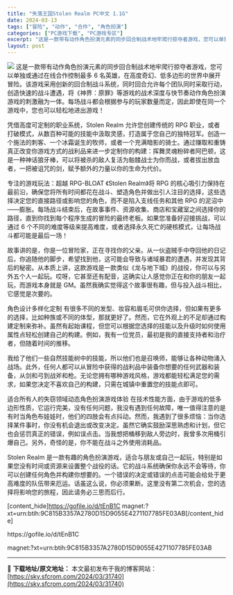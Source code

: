 ```yaml
---
title: "失落王国Stolen Realm PC中文 1.1G"
date: 2024-03-13
tags: ["冒险", "动作", "合作", "角色扮演"]
categories: ["PC游戏下载", "PC游戏专区"]
excerpt: "这是一款带有动作角色扮演元素的同步回合制战术地牢爬行掠夺者游戏，您可以单独或通过在线合作控制最多 6 名英雄，在高度奇幻、低多边形的世界中展开冒险。该游戏采用创新的回合制战斗系统，同时回合允许每个团队同时采取行动，创造快速的战斗遭遇，将《神界：原罪》等游戏的战术深度与快节奏动作角色扮演游戏的刺激融为&hellip;"
layout: post
---
```


<img class="aligncenter" src="https://sky.sfcrom.com/wp-content/uploads/2024/03/20240329101405-8782e.jpeg" />
这是一款带有动作角色扮演元素的同步回合制战术地牢爬行掠夺者游戏，您可以单独或通过在线合作控制最多 6 名英雄，在高度奇幻、低多边形的世界中展开冒险。该游戏采用创新的回合制战斗系统，同时回合允许每个团队同时采取行动，创造快速的战斗遭遇，将《神界：原罪》等游戏的战术深度与快节奏动作角色扮演游戏的刺激融为一体。每场战斗都会根据参与的玩家数量而定，因此即使在同一个游戏中，您也可以轻松地进出游戏！

凭借高度可定制的职业系统，Stolen Realm 允许您创建传统的 RPG 职业，或者打破模式，从数百种可能的技能中汲取灵感，打造属于您自己的独特冠军。创造一个施法的刺客、一个冰霜诞生的牧师，或者一个充满暗影的骑士。通过赚取和重铸真正改变你游戏方式的战利品来进一步定制你的构建：挥舞灵魂粉碎者阿巴顿，这是一种神话狼牙棒，可以将被杀的敌人复活为骷髅战士为你而战，或者拔出放血者，一把被诅咒的剑，赋予额外的力量以你的生命为代价。

专注的游戏玩法：超越 RPG-BLOAT
《Stolen Realm》将 RPG 的核心吸引力保持在最前沿，确保您将所有时间都花在战斗、塑造角色并做出引人注目的选择，这些选择决定您的直接路径或影响您的角色，而不是陷入支线任务和其他 RPG 的泥沼中——膨胀。每场战斗结束后，在故事事件、资源收集、商店和宝藏室之间选择你的路径，直到你找到每个程序生成的冒险的最终老板。如果您准备好迎接挑战，可以通过 6 个不同的难度等级来提高难度，或者选择永久死亡的硬核模式，让每场战斗都可能是最后一场！

故事讲的是，你是一位冒险家，正在寻找你的父亲。从一伙盗贼手中夺回他的日记后，你追随他的脚步，希望找到他，这可能会导致与诸域暴君的遭遇，并发现其背后的秘密。从本质上讲，这款游戏是一款类似《龙与地下城》的战役，你可以与另外五个人一起玩。哎呀，它甚至还有配音，这确实让人感觉你正在和你的朋友一起玩，而游戏本身就是 GM。虽然我确实觉得这个故事很有趣，但与投入战斗相比，它感觉是次要的。

角色设计多样化定制
有很多不同的发型、妆容和眉毛可供你选择，但如果有更多的选择，比如种族或不同的体型，那就更好了。然而，它在外观上的不足却通过构建定制来弥补。虽然有起始课程，但您可以根据您选择的技能以及升级时如何使用属性点轻松创建自己的构建。例如，我有一位党员，最初是我的直接支持者和治疗者，但随着时间的推移。

我给了他们一些自然技能树中的技能，所以他们也是召唤师，能够让各种动物涌入战场。此外，任何人都可以从冒险中获得的战利品中装备你想要的任何武器和装备，从剑和弓到战斧和枪。无论您拥有哪种游戏风格，游戏都能轻松满足您的需求，如果您决定不喜欢自己的构建，只需在城镇中重置您的技能点即可。

适合所有人的失窃领域动态角色扮演游戏体验
在技​​术性能方面，由于游戏的低多边形性质，它运行完美，没有任何问题，我没有遇到任何故障，唯一值得注意的是有时当角色布娃娃时，他们的四肢会有点抖动。然而，我遇到了很多烦恼：当你选择某件事时，你没有机会退出或改变决定。虽然它确实鼓励深思熟虑和计划，但它也会惩罚真正的错误，例如误点击。当我想把桶移到敌人旁边时，我曾多次用桶引爆自己。另外，奇怪的是，你不能在战斗之外使用消耗品。

Stolen Realm 是一款有趣的角色扮演游戏，适合与朋友或自己一起玩，特别是如果您没有时间或资源来设置整个战役的话。它的战斗系统确保你永远不会等待，你可以创建任何角色并构建你想要的。一个错误的决定或错误的点击可能会给处于更高难度的队伍带来厄运。话虽这么说，你必须果断。这里没有第二次机会，您的选择将影响您的旅程，因此请务必三思而后行。

[content_hide]https://gofile.io/d/tEnB1C
magnet:?xt=urn:btih:9C815B3357A2780D15D9055E4271107785FE03AB[/content_hide]

<!--wechatfans start-->https://gofile.io/d/tEnB1C
magnet:?xt=urn:btih:9C815B3357A2780D15D9055E4271107785FE03AB<!--wechatfans end-->

---
📖 **下载地址/原文地址：** 本文最初发布于我的博客网站：[https://sky.sfcrom.com/2024/03/31740](https://sky.sfcrom.com/2024/03/31740)
